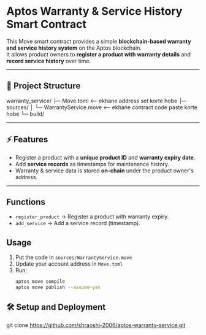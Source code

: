 # Aptos Warranty & Service History Smart Contract

This Move smart contract provides a simple **blockchain-based warranty and service history system** on the Aptos blockchain.  
It allows product owners to **register a product with warranty details** and **record service history** over time.  

---

## 📂 Project Structure
warranty_service/
 ├─ Move.toml        <-- ekhane address set korte hobe
 ├─ sources/
 │   └─ WarrantyService.move   <-- ekhane contract code paste korte hobe
 └─ build/

---

## ⚡ Features
- Register a product with a **unique product ID** and **warranty expiry date**.  
- Add **service records** as timestamps for maintenance history.  
- Warranty & service data is stored **on-chain** under the product owner's address.  

---

## Functions
- `register_product` → Register a product with warranty expiry.
- `add_service` → Add a service record (timestamp).

## Usage
1. Put the code in `sources/WarrantyService.move`
2. Update your account address in `Move.toml`
3. Run:
   ```bash
   aptos move compile
   aptos move publish --assume-yes
## 🛠 Setup and Deployment
git clone https://github.com/shraoshi-2006/aptos-warranty-service.git

